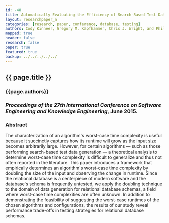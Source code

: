 ```yaml
---
id: -48
title: Automatically Evaluating the Efficiency of Search-Based Test Data Generation for Relational Database Schemas
layout: researchpaper_n
categories: [research, paper, conference, database, testing]
authors: Cody Kinneer, Gregory M. Kapfhammer, Chris J. Wright, and Phil McMinn
mapped: true
header: false
research: false
paper: true
featured: true
backup: ../../../../../
---
```


## {{ page.title }} [<i class="fa fa-download"></i>]({{site.baseurl}}download/research/papers/seke2015-kinneer-kapfhammer-wright-mcminn.pdf "Download this Paper!")

### {{page.authors}}

### <i>Proceedings of the 27th International Conference on Software Engineering and Knowledge Engineering</i>, June 2015.

### Abstract

The characterization of an algorithm's worst-case time complexity is useful because it succinctly captures how its
runtime will grow as the input size becomes arbitrarily large.  However, for certain algorithms &mdash; such as those
performing search-based test data generation &mdash; a theoretical analysis to determine worst-case time complexity is
difficult to generalize and thus not often reported in the literature.  This paper introduces a framework that
empirically determines an algorithm's worst-case time complexity by doubling the size of the input and observing the
change in runtime.  Since the relational database is a centerpiece of modern software and the database's schema is
frequently untested, we apply the doubling technique to the domain of data generation for relational database schemas, a
field where worst-case time complexities are often unknown.  In addition to demonstrating the feasibility of suggesting
the worst-case runtimes of the chosen algorithms and configurations, the results of our study reveal performance
trade-offs in testing strategies for relational database schemas.

